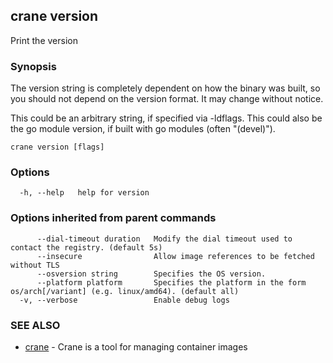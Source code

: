 ## crane version

Print the version

### Synopsis

The version string is completely dependent on how the binary was built, so you should not depend on the version format. It may change without notice.

This could be an arbitrary string, if specified via -ldflags.
This could also be the go module version, if built with go modules (often "(devel)").

```
crane version [flags]
```

### Options

```
  -h, --help   help for version
```

### Options inherited from parent commands

```
      --dial-timeout duration   Modify the dial timeout used to contact the registry. (default 5s)
      --insecure                Allow image references to be fetched without TLS
      --osversion string        Specifies the OS version.
      --platform platform       Specifies the platform in the form os/arch[/variant] (e.g. linux/amd64). (default all)
  -v, --verbose                 Enable debug logs
```

### SEE ALSO

* [crane](crane.md)	 - Crane is a tool for managing container images

